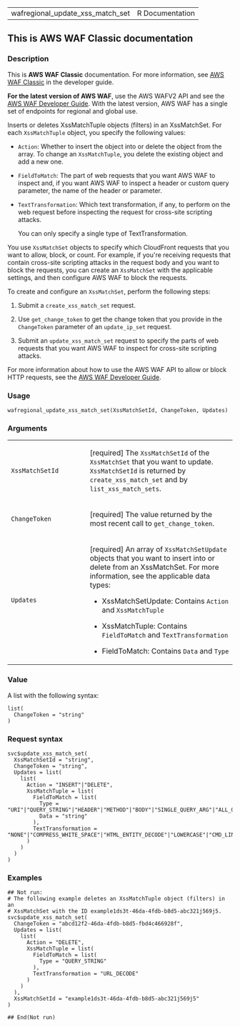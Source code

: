 <table style="width: 100%;">
<tbody>
<tr class="odd">
<td>wafregional_update_xss_match_set</td>
<td style="text-align: right;">R Documentation</td>
</tr>
</tbody>
</table>

## This is AWS WAF Classic documentation

### Description

This is **AWS WAF Classic** documentation. For more information, see
[AWS WAF
Classic](https://docs.aws.amazon.com/waf/latest/developerguide/classic-waf-chapter.html)
in the developer guide.

**For the latest version of AWS WAF**, use the AWS WAFV2 API and see the
[AWS WAF Developer
Guide](https://docs.aws.amazon.com/waf/latest/developerguide/waf-chapter.html).
With the latest version, AWS WAF has a single set of endpoints for
regional and global use.

Inserts or deletes XssMatchTuple objects (filters) in an XssMatchSet.
For each `XssMatchTuple` object, you specify the following values:

-   `Action`: Whether to insert the object into or delete the object
    from the array. To change an `XssMatchTuple`, you delete the
    existing object and add a new one.

-   `FieldToMatch`: The part of web requests that you want AWS WAF to
    inspect and, if you want AWS WAF to inspect a header or custom query
    parameter, the name of the header or parameter.

-   `TextTransformation`: Which text transformation, if any, to perform
    on the web request before inspecting the request for cross-site
    scripting attacks.

    You can only specify a single type of TextTransformation.

You use `XssMatchSet` objects to specify which CloudFront requests that
you want to allow, block, or count. For example, if you're receiving
requests that contain cross-site scripting attacks in the request body
and you want to block the requests, you can create an `XssMatchSet` with
the applicable settings, and then configure AWS WAF to block the
requests.

To create and configure an `XssMatchSet`, perform the following steps:

1.  Submit a `create_xss_match_set` request.

2.  Use `get_change_token` to get the change token that you provide in
    the `ChangeToken` parameter of an `update_ip_set` request.

3.  Submit an `update_xss_match_set` request to specify the parts of web
    requests that you want AWS WAF to inspect for cross-site scripting
    attacks.

For more information about how to use the AWS WAF API to allow or block
HTTP requests, see the [AWS WAF Developer
Guide](https://docs.aws.amazon.com/waf/latest/developerguide/).

### Usage

    wafregional_update_xss_match_set(XssMatchSetId, ChangeToken, Updates)

### Arguments

<table>
<colgroup>
<col style="width: 35%" />
<col style="width: 65%" />
</colgroup>
<tbody>
<tr class="odd">
<td><code
id="wafregional_update_xss_match_set_:_XssMatchSetId">XssMatchSetId</code></td>
<td><p>[required] The <code>XssMatchSetId</code> of the
<code>XssMatchSet</code> that you want to update.
<code>XssMatchSetId</code> is returned by
<code>create_xss_match_set</code> and by
<code>list_xss_match_sets</code>.</p></td>
</tr>
<tr class="even">
<td><code
id="wafregional_update_xss_match_set_:_ChangeToken">ChangeToken</code></td>
<td><p>[required] The value returned by the most recent call to
<code>get_change_token</code>.</p></td>
</tr>
<tr class="odd">
<td><code
id="wafregional_update_xss_match_set_:_Updates">Updates</code></td>
<td><p>[required] An array of <code>XssMatchSetUpdate</code> objects
that you want to insert into or delete from an XssMatchSet. For more
information, see the applicable data types:</p>
<ul>
<li><p>XssMatchSetUpdate: Contains <code>Action</code> and
<code>XssMatchTuple</code></p></li>
<li><p>XssMatchTuple: Contains <code>FieldToMatch</code> and
<code>TextTransformation</code></p></li>
<li><p>FieldToMatch: Contains <code>Data</code> and
<code>Type</code></p></li>
</ul></td>
</tr>
</tbody>
</table>

### Value

A list with the following syntax:

    list(
      ChangeToken = "string"
    )

### Request syntax

    svc$update_xss_match_set(
      XssMatchSetId = "string",
      ChangeToken = "string",
      Updates = list(
        list(
          Action = "INSERT"|"DELETE",
          XssMatchTuple = list(
            FieldToMatch = list(
              Type = "URI"|"QUERY_STRING"|"HEADER"|"METHOD"|"BODY"|"SINGLE_QUERY_ARG"|"ALL_QUERY_ARGS",
              Data = "string"
            ),
            TextTransformation = "NONE"|"COMPRESS_WHITE_SPACE"|"HTML_ENTITY_DECODE"|"LOWERCASE"|"CMD_LINE"|"URL_DECODE"
          )
        )
      )
    )

### Examples

    ## Not run: 
    # The following example deletes an XssMatchTuple object (filters) in an
    # XssMatchSet with the ID example1ds3t-46da-4fdb-b8d5-abc321j569j5.
    svc$update_xss_match_set(
      ChangeToken = "abcd12f2-46da-4fdb-b8d5-fbd4c466928f",
      Updates = list(
        list(
          Action = "DELETE",
          XssMatchTuple = list(
            FieldToMatch = list(
              Type = "QUERY_STRING"
            ),
            TextTransformation = "URL_DECODE"
          )
        )
      ),
      XssMatchSetId = "example1ds3t-46da-4fdb-b8d5-abc321j569j5"
    )

    ## End(Not run)
